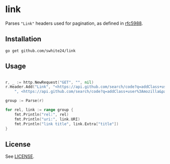 # link

Parses `"Link"` headers used for pagination, as defined in
[rfc5988](http://tools.ietf.org/html/rfc5988).

## Installation

```
go get github.com/swhite24/link
```

## Usage

```go

r, _ := http.NewRequest("GET", "", nil)
r.Header.Add("Link", "<https://api.github.com/search/code?q=addClass+user%3Amozilla&page=2>; rel=\"next\""+
	", <https://api.github.com/search/code?q=addClass+user%3Amozilla&page=34>; rel=\"last\"")

group := Parse(r)

for rel, link := range group {
    fmt.Println("rel:", rel)
    fmt.Println("uri:", link.URI)
    fmt.Println("link title", link.Extra["title"])
}
```

## License

See [LICENSE](LICENSE).
